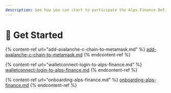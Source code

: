 ```yaml
---
description: See how you can start to participate the Alps Finance DeFi economy!
---
```


# 🚀 Get Started

{% content-ref url="add-avalanche-c-chain-to-metamask.md" %}
[add-avalanche-c-chain-to-metamask.md](add-avalanche-c-chain-to-metamask.md)
{% endcontent-ref %}

{% content-ref url="walletconnect-login-to-alps-finance.md" %}
[walletconnect-login-to-alps-finance.md](walletconnect-login-to-alps-finance.md)
{% endcontent-ref %}

{% content-ref url="onboarding-alps-finance.md" %}
[onboarding-alps-finance.md](onboarding-alps-finance.md)
{% endcontent-ref %}
